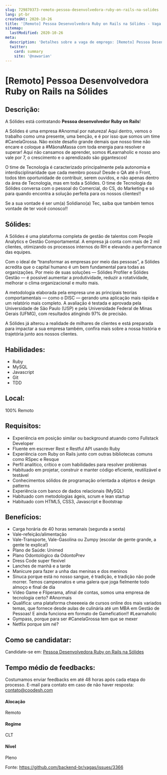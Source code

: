 ```yaml
---
slug: 729870373-remoto-pessoa-desenvolvedora-ruby-on-rails-na-solides
lang: pt-br
createdAt: 2020-10-26
title: '[Remoto] Pessoa Desenvolvedora Ruby on Rails na Sólides - Vaga de Emprego'
sitemap:
  lastModified: 2020-10-26
meta:
  description: 'Detalhes sobre a vaga de emprego: [Remoto] Pessoa Desenvolvedora Ruby on Rails na Sólides'
  twitter:
    card: summary
    site: '@nawarian'
---
```


# [Remoto] Pessoa Desenvolvedora Ruby on Rails na Sólides

## Descrição: 
 <p>A Sólides está contratando <strong>Pessoa desenvolvedor Ruby on Rails</strong>!</p>
<p>A Sólides é uma empresa #Anormal por natureza! Aqui dentro, vemos o trabalho como uma presente, uma benção, e é por isso que somos um time #CanelaGrossa. Não existe desafio grande demais que nosso time não encare e coloque a #MãonaMassa com toda energia para resolver e superar! Aqui não cansamos de aprender, somos #Learnaholic e nosso ano vale por 7, o crescimento e o aprendizado são gigantescos!</p>
<p>O time de Tecnologia é caracterizado principalmente pela autonomia e interdisciplinaridade que cada membro possui! Desde o QA até o Front, todos têm oportunidade de contribuir, serem ouvidos, e não apenas dentro da área de Tecnologia, mas em toda a Sólides. O time de Tecnologia da Sólides conversa com o pessoal do Comercial, do CS, do Marketing e só para quando encontra a solução perfeita para os nossos clientes!!</p>
<p>Se a sua vontade é ser um(a) Solidiano(a) Tec, saiba que também temos vontade de ter você conosco!!</p>

## Sólides: 
 <p>A Sólides é uma plataforma completa de gestão de talentos com People Analytics e Gestão Comportamental. A empresa já conta com mais de 2 mil clientes, otimizando os processos internos do RH e elevando a performance das equipes.</p>
<p>Com o ideal de “transformar as empresas por meio das pessoas”, a Sólides acredita que o capital humano é um bem fundamental para todas as organizações. Por meio de suas soluções — Sólides Profiler e Sólides Gestão — é possível aumentar a produtividade, reduzir a rotatividade, melhorar o clima organizacional e muito mais.</p>
<p>A metodologia elaborada pela empresa une as principais teorias comportamentais — como o DISC — gerando uma aplicação mais rápida e um relatório mais completo. A avaliação é testada e aprovada pela Universidade de São Paulo (USP) e pela Universidade Federal de Minas Gerais (UFMG), com resultados atingindo 97% de precisão.</p>
<p>A Sólides já alterou a realidade de milhares de clientes e está preparada para impactar a sua empresa também, confira mais sobre a nossa história e trajetória junto aos nossos clientes.</p>

## Habilidades: 
 - Ruby 
- MySQL 
- Javascript 
- Git 
- TDD

## Local: 
 100% Remoto

## Requisitos: 
 - Experiência em posição similar ou background atuando como Fullstack Developer 
- Fluente em escrever Rest e Restful API usando Ruby 
- Experiência com Ruby on Rails junto com outras bibliotecas comuns como RSpec e Resque 
- Perfil analítico, crítico e com habilidades para resolver problemas 
- Habituado em projetar, construir e manter código eficiente, reutilizável e testável 
- Conhecimentos sólidos de programação orientada a objetos e design patterns 
- Experiência com banco de dados relacionais (MySQL) 
- Habituado com metodologias ágeis, scrum e lean startup 
- Habituado com HTML5, CSS3, Javascript e Bootstrap

## Benefícios: 
 - Carga horária de 40 horas semanais (segunda a sexta) 
- Vale-refeição/alimentação 
- Vale-Transporte, Vale-Gasolina ou Zumpy (escolar de gente grande, a gente te explica!) 
- Plano de Saúde: Unimed 
- Plano Odontológico da OdontoPrev 
- Dress Code super flexível 
- Lanches de manhã e a tarde 
- Manicure para fazer a unha das meninas e dos meninos 
- Sinuca porque está no nosso sangue, é tradição, e tradição não pode morrer. Temos campeonatos e uma galera que joga fielmente todo almoço e final de dia 
- Vídeo Game e Fliperama, afinal de contas, somos uma empresa de tecnologia certo? #Anormais 
- Qualifica: uma plataforma cheeeeeia de cursos online dos mais variados temas, que fornece desde aulas de culinária até um MBA em Gestão de Pessoas! E ainda funciona em formato de Gamefication!! #Learnaholic 
- Gympass, porque para ser #CanelaGrossa tem que se mexer 
- Netflix porque sim né?

## Como se candidatar:
Candidate-se em: [Pessoa Desenvolvedora Ruby on Rails na Sólides](https://coodesh.com/vagas/pessoa-desenvolvedora-ruby-on-rails-200106?origin=github&modal=open)

## Tempo médio de feedbacks:
 Costumamos enviar feedbacks em até 48 horas após cada etapa do processo. E-mail para contato em caso de não haver resposta: [contato@coodesh.com](mailto:contato@coodesh.com)

#### Alocação
Remoto

#### Regime
CLT

#### Nível
Pleno

Fonte: https://github.com/backend-br/vagas/issues/3366
